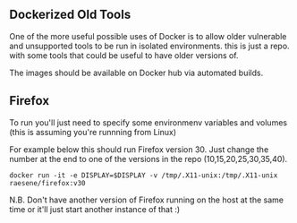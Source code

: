 Dockerized Old Tools
--

One of the more useful possible uses of Docker is to allow older vulnerable and unsupported tools to be run in isolated environments.  this is just a repo. with some tools that could be useful to have older versions of.

The images should be available on Docker hub via automated builds.


Firefox
--
To run you'll just need to specify some environmenv variables and volumes (this is assuming you're runnning from Linux)

For example below this should run Firefox version 30. Just change the number at the end to one of the versions in the repo (10,15,20,25,30,35,40).

`docker run -it -e DISPLAY=$DISPLAY -v /tmp/.X11-unix:/tmp/.X11-unix raesene/firefox:v30`

N.B. Don't have another version of Firefox running on the host at the same time or it'll just start another instance of that :)
